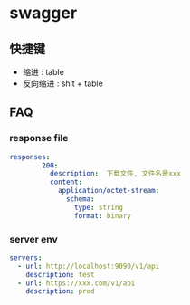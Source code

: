 # swagger

## 快捷键
- 缩进 : table
- 反向缩进 : shit + table

## FAQ
### response file
```yaml
responses:
        200:
          description:  下载文件, 文件名是xxx
          content:
            application/octet-stream:
              schema:
                type: string
                format: binary
```

### server env
```yaml
servers:
  - url: http://localhost:9090/v1/api
    description: test
  - url: https://xxx.com/v1/api
    description: prod
```